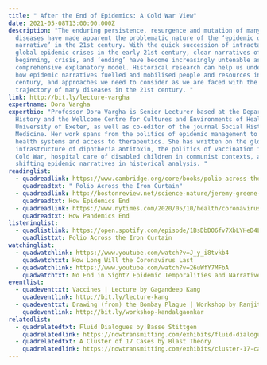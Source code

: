 ```yaml
---
title: " After the End of Epidemics: A Cold War View"
date: 2021-05-08T13:00:00.000Z
description: "The enduring persistence, resurgence and mutation of many epidemic
  diseases have made apparent the problematic nature of the ‘epidemic disease
  narrative’ in the 21st century. With the quick succession of intractable
  global epidemic crises in the early 21st century, clear narratives of
  beginning, crisis, and ‘ending’ have become increasingly untenable as a
  comprehensive explanatory model. Historical research can help us understand
  how epidemic narratives fuelled and mobilised people and resources in the 20th
  century, and approaches we need to consider as we are faced with the uncertain
  trajectory of many diseases in the 21st century. "
link: http://bit.ly/lecture-vargha
expertname: Dora Vargha
expertbio: "Professor Dora Vargha is Senior Lecturer based at the Department of
  History and the Wellcome Centre for Cultures and Environments of Health at the
  University of Exeter, as well as co-editor of the journal Social History of
  Medicine. Her work spans from the politics of epidemic management to public
  health systems and access to therapeutics. She has written on the global
  infrastructure of diphtheria antitoxin, the politics of vaccination in the
  Cold War, hospital care of disabled children in communist contexts, and
  shifting epidemic narratives in historical analysis. "
readinglist:
  - quadreadlink: https://www.cambridge.org/core/books/polio-across-the-iron-curtain/883EE15249730CF62FC95A52F555096C#fndtn-information
    quadreadtxt: " Polio Across the Iron Curtain"
  - quadreadlink: http://bostonreview.net/science-nature/jeremy-greene-dora-vargha-how-epidemics-end
    quadreadtxt: How Epidemics End
  - quadreadlink: https://www.nytimes.com/2020/05/10/health/coronavirus-plague-pandemic-history.html
    quadreadtxt: How Pandemics End
listeninglist:
  - quadlistlink: https://open.spotify.com/episode/1BsDbDO6fv7XbLYHeD4LXy?si=7i8f1dcfT4ORl9_-o9aELg
    quadlisttxt: Polio Across the Iron Curtain
watchinglist:
  - quadwatchlink: https://www.youtube.com/watch?v=J_y_i8tvkb4
    quadwatchtxt: How Long Will the Coronavirus Last
  - quadwatchlink: https://www.youtube.com/watch?v=26uWfY7MFbA
    quadwatchtxt: No End in Sight? Epidemic Temporalities and Narratives in Modern Europe
eventlist:
  - quadeventtxt: Vaccines | Lecture by Gagandeep Kang
    quadeventlink: http://bit.ly/lecture-kang
  - quadeventtxt: Drawing (from) the Bombay Plague | Workshop by Ranjit Kandalgaonkar
    quadeventlink: http://bit.ly/workshop-kandalgaonkar
relatedlist:
  - quadrelatedtxt: Fluid Dialogues by Basse Stittgen
    quadrelatedlink: https://nowtransmitting.com/exhibits/fluid-dialogues/
  - quadrelatedtxt: A Cluster of 17 Cases by Blast Theory
    quadrelatedlink: https://nowtransmitting.com/exhibits/cluster-17-cases/
---
```


